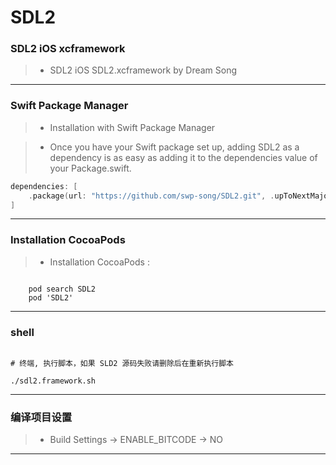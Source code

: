 # SDL2

### SDL2 iOS xcframework

> * SDL2 iOS SDL2.xcframework by Dream Song

-----

### Swift Package Manager

> * Installation with Swift Package Manager

> * Once you have your Swift package set up, adding SDL2 as a dependency is as easy as adding it to the dependencies value of your Package.swift.

```swift
dependencies: [
    .package(url: "https://github.com/swp-song/SDL2.git", .upToNextMajor(from: "3.2.0"))
]
```


-----

 ### Installation CocoaPods 
 > * Installation CocoaPods :

```ruyby

    pod search SDL2
    pod 'SDL2'
```

-----

### shell

```ruyby

# 终端, 执行脚本，如果 SLD2 源码失败请删除后在重新执行脚本

./sdl2.framework.sh

```
----- 

### 编译项目设置 
 > * Build Settings -> ENABLE_BITCODE ->  NO

----- 
